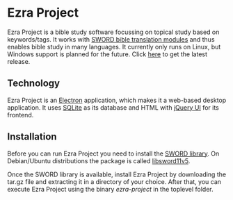 # Ezra Project
Ezra Project is a bible study software focussing on topical study based on keywords/tags.
It works with [SWORD bible translation modules](http://www.crosswire.org/sword) and thus enables bible study in many languages. It currently only runs on Linux, but Windows support is planned for the future. Click [here](https://github.com/tobias-klein/ezra-project/releases/latest) to get the latest release.

## Technology
Ezra Project is an [Electron](https://electronjs.org/) application, which makes it a web-based desktop application. It uses [SQLite](https://www.sqlite.org) as its database and HTML with [jQuery UI](https://jqueryui.com/) for its frontend.

## Installation

Before you can run Ezra Project you need to install the [SWORD library](http://www.crosswire.org/sword). On Debian/Ubuntu distributions the package is called [libsword11v5](https://pkgs.org/download/libsword11v5).

Once the SWORD library is available, install Ezra Project by downloading the tar.gz file and extracting it in a directory of your choice. After that, you can execute Ezra Project using the binary *ezra-project* in the toplevel folder.
